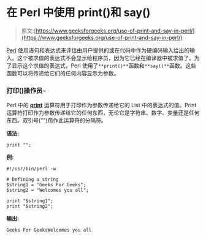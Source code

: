 # 在 Perl 中使用 print()和 say()

> 原文:[https://www.geeksforgeeks.org/use-of-print-and-say-in-perl/](https://www.geeksforgeeks.org/use-of-print-and-say-in-perl/)

[Perl](https://www.geeksforgeeks.org/introduction-to-perl/) 使用语句和表达式来评估由用户提供的或在代码中作为硬编码输入给出的输入。这个被求值的表达式不会显示给程序员，因为它已经在编译器中被求值了。为了显示这个求值的表达式，Perl 使用了`**print()**`函数和`**say()**`函数。这些函数可以将传递给它们的任何内容显示为参数。

### 打印()操作员–

Perl 中的 **[print](https://www.geeksforgeeks.org/perl-print-operator/)** 运算符用于打印作为参数传递给它的 List 中的表达式的值。Print 运算符打印作为参数传递给它的任何东西，无论它是字符串、数字、变量还是任何东西。双引号("")用作此运算符的分隔符。

**语法:**

```
print "";
```

**例:**

```
#!/usr/bin/perl -w 

# Defining a string 
$string1 = "Geeks For Geeks"; 
$string2 = "Welcomes you all";

print "$string1";
print "$string2";
```

**输出:**

```
Geeks For GeeksWelcomes you all

```